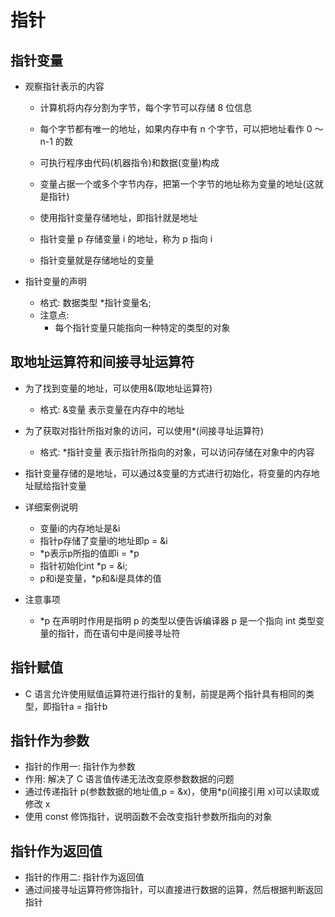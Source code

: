 # 指针

## 指针变量

- 观察指针表示的内容

  - 计算机将内存分割为字节，每个字节可以存储 8 位信息
  - 每个字节都有唯一的地址，如果内存中有 n 个字节，可以把地址看作 0 ～ n-1 的数

  - 可执行程序由代码(机器指令)和数据(变量)构成
  - 变量占据一个或多个字节内存，把第一个字节的地址称为变量的地址(这就是指针)

  - 使用指针变量存储地址，即指针就是地址
  - 指针变量 p 存储变量 i 的地址，称为 p 指向 i
  - 指针变量就是存储地址的变量

- 指针变量的声明
  - 格式: 数据类型 \*指针变量名;
  - 注意点:
    - 每个指针变量只能指向一种特定的类型的对象

## 取地址运算符和间接寻址运算符

- 为了找到变量的地址，可以使用&(取地址运算符)
  - 格式: &变量 表示变量在内存中的地址
- 为了获取对指针所指对象的访问，可以使用\*(间接寻址运算符)
  - 格式: \*指针变量 表示指针所指向的对象，可以访问存储在对象中的内容
- 指针变量存储的是地址，可以通过&变量的方式进行初始化，将变量的内存地址赋给指针变量
- 详细案例说明
  - 变量i的内存地址是&i
  - 指针p存储了变量i的地址即p = &i
  - \*p表示p所指的值即i = \*p
  - 指针初始化int \*p = &i;
  - p和i是变量，*p和&i是具体的值



- 注意事项
  - \*p 在声明时作用是指明 p 的类型以便告诉编译器 p 是一个指向 int 类型变量的指针，而在语句中是间接寻址符

## 指针赋值

- C 语言允许使用赋值运算符进行指针的复制，前提是两个指针具有相同的类型，即指针a = 指针b

## 指针作为参数
- 指针的作用一: 指针作为参数
- 作用: 解决了 C 语言值传递无法改变原参数数据的问题
- 通过传递指针 p(参数数据的地址值,p = &x)，使用\*p(间接引用 x)可以读取或修改 x
- 使用 const 修饰指针，说明函数不会改变指针参数所指向的对象

## 指针作为返回值
- 指针的作用二: 指针作为返回值
- 通过间接寻址运算符修饰指针，可以直接进行数据的运算，然后根据判断返回指针
